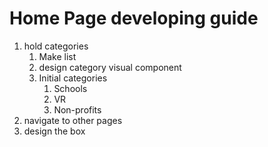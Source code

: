 # Home Page developing guide
1. hold categories
   1. Make list
   2. design category visual component
   3. Initial categories
      1. Schools
      2. VR
      3. Non-profits
2. navigate to other pages
3. design the box
